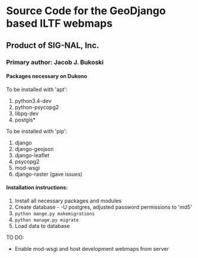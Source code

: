 # Source Code for the GeoDjango based ILTF webmaps
## Product of SIG-NAL, Inc.
### Primary author: Jacob J. Bukoski

#### Packages necessary on Dukono

To be installed with 'apt':

  1. python3.4-dev
  2. python-psycopg2
  3. libpq-dev
  4. postgis&ast;

To be installed with 'pip':

  1. django
  2. django-geojson
  3. django-leaflet
  4. psycopg2
  5. mod-wsgi
  6. django-raster (gave issues)

#### Installation instructions:

  1. Install all necessary packages and modules
  2. Create database
    - -U postgres, adjusted password permissions to 'md5'
  3. `python mange.py makemigrations`
  4. `python manage.py migrate`
  5. Load data to database

TO DO:

  - Enable mod-wsgi and host development webmaps from server

